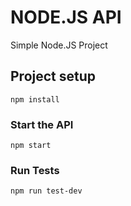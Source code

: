 # NODE.JS API #

Simple Node.JS Project

## Project setup
```
npm install
```

### Start the API
```
npm start
```

### Run Tests
```
npm run test-dev
```
